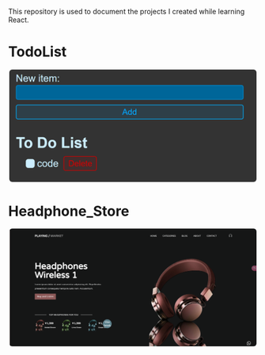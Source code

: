 This repository is used to document the projects I created while learning React.

# TodoList
<p align="center">
  <img src="./assert/todolist.png" alt="new" width="500" style="border-radius: 6px";/>
  <br>
</p>



# Headphone_Store
<p align="center">
  <img src="./assert/headphonestore.png" alt="new" width="500" style="border-radius: 6px";/>
  <br>
</p>

